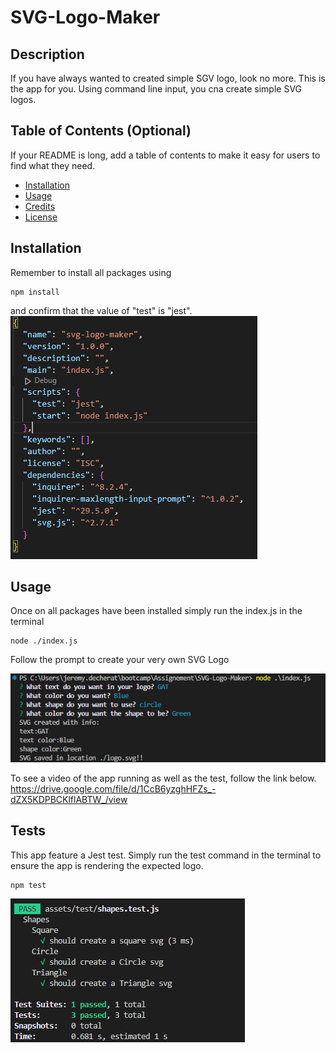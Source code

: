 # SVG-Logo-Maker

## Description

If you have always wanted to created simple SGV logo, look no more. This is the app for you.
Using command line input, you cna create simple SVG logos.

## Table of Contents (Optional)

If your README is long, add a table of contents to make it easy for users to find what they need.

- [Installation](#installation)
- [Usage](#usage)
- [Credits](#credits)
- [License](#license)

## Installation

Remember to install all packages using 
```console
npm install
```
and confirm that the value of "test" is "jest".
![Packages](./assets/images/packages.png)

## Usage

Once on all packages have been installed simply run the index.js in the terminal
```console
node ./index.js
```
Follow the prompt to create your very own SVG Logo

![User Input](./assets/images/user%20input.png)

To see a video of the app running as well as the test, follow the link below.
https://drive.google.com/file/d/1CcB6yzghHFZs_-dZX5KDPBCKlflABTW_/view

## Tests

This app feature a Jest test.
Simply run the test command in the terminal to ensure the app is rendering the expected logo.
```console
npm test
```
![test](./assets/images/test.png)
